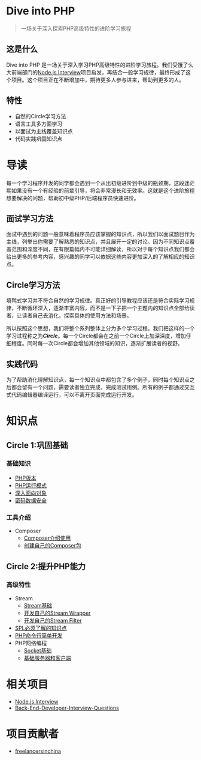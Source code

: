 # Dive into PHP

> 一场关于深入探索PHP高级特性的进阶学习旅程

## 这是什么

Dive into PHP 是一场关于深入学习PHP高级特性的进阶学习旅程。我们受饿了么大前端部门的[Node.js Interview](https://github.com/ElemeFE/node-interview)项目启发，再结合一般学习规律，最终形成了这个项目。这个项目正在不断增加中，期待更多人参与进来，帮助到更多的人。

## 特性
- 自然的Circle学习方法
- 语言工具多方面学习
- 以面试为主线覆盖知识点
- 代码实践巩固知识点

# 导读
每一个学习程序开发的同学都会遇到一个从出初级进阶到中级的瓶颈期，这段迷茫期如果没有一个有经验的前辈引导，将会非常漫长和无效率。这就是这个进阶旅程想要解决的问题，帮助初中级PHP/后端程序员快速进阶。

## 面试学习方法
面试中遇到的问题一般意味着程序员应该掌握的知识点，所以我们以面试题目作为主线，列举出你需要了解熟悉的知识点，并且展开一定的讨论。因为不同知识点覆盖范围和深度不同，在有限篇幅内不可能详细解读，所以对于每个知识点我们都会给出更多的参考内容，感兴趣的同学可以依据这些内容更加深入的了解相应的知识点。

## Circle学习方法
填鸭式学习并不符合自然的学习规律。真正好的引导教程应该还是符合实际学习规律，不断循环深入，逐渐丰富内容，而不是一下子把一个主题内的知识点全部给读者，让读者自己去消化，探索具体的使用方法和场景。

所以按照这个思想，我们将整个系列整体上分为多个学习过程。我们把这样的一个学习过程称之为***Circle***。每一个Circle都会在之前一个Circle上加深深度，增加仔细程度。同时每一次Circle都会增加其他领域的知识，逐渐扩展读者的视野。

## 实践代码
为了帮助消化理解知识点，每一个知识点中都包含了多个例子，同时每个知识点之后都会留有一个问题，需要读者独立完成，完成测试用例。所有的例子都通过交互式代码编辑器编译运行，可以不离开页面完成运行开发。

# 知识点
## Circle 1:巩固基础

### 基础知识
- [PHP版本](/sections/circle1/php_version.md)
- [PHP运行模式](/sections/circle1/php_runmode.md)
- [深入面向对象](/sections/circle1/php_oop.md)
- [密码数据安全](/sections/circle1/php_security.md)

### 工具介绍
- Composer
  - [Composer介绍使用](/sections/circle1/composer_introduce.md)
  - [创建自己的Composer包](/sections/circle1/composer_createownpackage.md)

## Circle 2:提升PHP能力

### 高级特性
- Stream
  - [Stream基础](/sections/circle2/stream.md)
  - [开发自己的Stream Wrapper](/sections/circle2/stream_createownwrapper.md)
  - [开发自己的Stream Filter](/sections/circle2/stream_createownfilter.md)
- [SPL必须了解的知识点]()
- [PHP命令行简单开发](/sections/circle2/cli.md)
- PHP网络编程
  - [Socket基础](/sections/circle2/socket.md)
  - [基础服务器和客户端](/sctions/circle2/socket-basic.md)


# 相关项目
- [Node.js Interview](https://github.com/ElemeFE/node-interview)
- [Back-End-Developer-Interview-Questions](https://github.com/monklof/Back-End-Developer-Interview-Questions#codeversioning)


# 项目贡献者
- [freelancersinchina](https://github.com/freelancersinchina)
